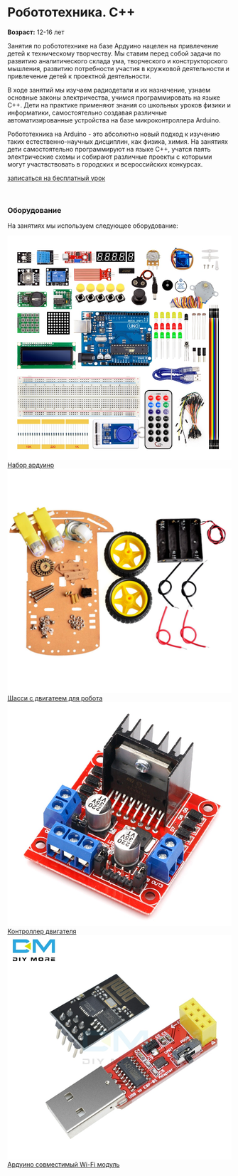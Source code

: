 # Робототехника. C++

**Возраст:** 12-16 лет

Занятия по робототехнике на базе Ардуино нацелен на привлечение детей к техническому творчеству. Мы ставим перед собой задачи по развитию аналитического склада ума, творческого и конструкторского мышления, развитию потребности участия в кружковой деятельности и привлечение детей к проектной деятельности. 
 
В ходе занятий мы изучаем радиодетали и их назначение, узнаем основные законы электричества, учимся программировать на языке C++. Дети на практике применяют знания со школьных уроков физики и информатики, самостоятельно создавая различные автоматизированные устройства на базе микроконтроллера Arduino. 
 
Робототехника на Arduino - это абсолютно новый подход к изучению таких естественно-научных дисциплин, как физика, химия. На занятиях дети самостоятельно программируют на языке C++, учатся паять электрические схемы и собирают различные проекты с которыми могут  участвствовать в городских и всероссийских конкурсах. 

<div class="row text-center">
  <div class="col-sm-12 offset-top-40">
    <a href="https://goo.gl/forms/OmlArjCEKBNhZj4K3" class="btn btn-medium-turquoise">
      записаться на бесплатный урок
    </a>
  </div>
</div>

&nbsp;

### Оборудование

На занятиях мы используем следующее оборудование:

<div class="row text-center">
  <div class="col-sm-3 offset-top-20">
    <a href="http://s.click.aliexpress.com/e/p6SWgE16">
      <img src="/imgs/arduino/kit.jpg">
      Набор ардуино
    </a>
  </div>
  <div class="col-sm-3 offset-top-20">
    <a href="http://s.click.aliexpress.com/e/lEKcV5gU">
      <img src="/imgs/arduino/robot-chassis.jpg">
      Шасси с двигатеем для робота
    </a>
  </div>
  <div class="col-sm-3 offset-top-20">
    <a href="http://s.click.aliexpress.com/e/rcViN7QY">
      <img src="/imgs/arduino/L298N.jpg">
      Контроллер двигателя
    </a>
  </div>
  <div class="col-sm-3 offset-top-20">
    <a href="http://s.click.aliexpress.com/e/2qgDpgy0">
      <img src="/imgs/arduino/wi-fi.jpg">
      Ардуино совместимый Wi-Fi модуль
    </a>
  </div>
</div>

